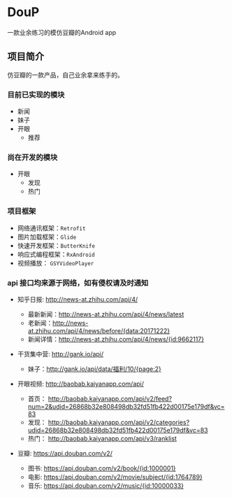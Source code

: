 # DouP
一款业余练习的模仿豆瓣的Android app

## 项目简介

仿豆瓣的一款产品，自己业余拿来练手的。

### 目前已实现的模块

- 新闻
- 妹子
- 开眼
  - 推荐

### 尚在开发的模块

- 开眼
  - 发现
  - 热门

### 项目框架

- 网络通讯框架：`Retrofit`
- 图片加载框架：`Glide`
- 快速开发框架：`ButterKnife`
- 响应式编程框架：`RxAndroid`
- 视频播放： `GSYVideoPlayer`

### api 接口均来源于网络，如有侵权请及时通知

- 知乎日报: http://news-at.zhihu.com/api/4/
  - 最新新闻：http://news-at.zhihu.com/api/4/news/latest
  - 老新闻：http://news-at.zhihu.com/api/4/news/before/{data:20171222}
  - 新闻详情：http://news-at.zhihu.com/api/4/news/{id:9662117}

- 干货集中营: http://gank.io/api/
  - 妹子：http://gank.io/api/data/福利/10/{page:2}

- 开眼视频: http://baobab.kaiyanapp.com/api/
  - 首页： http://baobab.kaiyanapp.com/api/v2/feed?num=2&udid=26868b32e808498db32fd51fb422d00175e179df&vc=83
  - 发现： http://baobab.kaiyanapp.com/api/v2/categories?udid=26868b32e808498db32fd51fb422d00175e179df&vc=83
  - 热门： http://baobab.kaiyanapp.com/api/v3/ranklist

- 豆瓣: https://api.douban.com/v2/
  - 图书: https://api.douban.com/v2/book/{id:1000001}
  - 电影: https://api.douban.com/v2/movie/subject/{id:1764789}
  - 音乐: https://api.douban.com/v2/music/{id:10000033}

